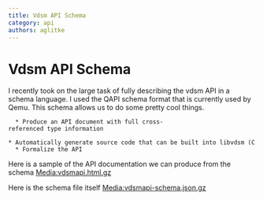 ```yaml
---
title: Vdsm API Schema
category: api
authors: aglitke
---
```


<!-- TODO: Content review -->

# Vdsm API Schema

I recently took on the large task of fully describing the vdsm API in a schema language. I used the QAPI schema format that is currently used by Qemu. This schema allows us to do some pretty cool things.

      * Produce an API document with full cross-referenced type information
      * Automatically generate source code that can be built into libvdsm (C bindings for the official API)
      * Formalize the API

Here is a sample of the API documentation we can produce from the schema <Media:vdsmapi.html.gz>

Here is the schema file itself <Media:vdsmapi-schema.json.gz>
